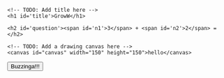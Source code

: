<html lang='en'>

<head>
  <meta http-equiv='Content-Type' content='text/html; charset=utf-8' />
  <!-- Custom styling -->
  <link rel='stylesheet' href='css/styles.css'>
  <!-- Custom font -->
  <link rel='stylesheet' href='https://fonts.googleapis.com/css?family=Just+Another+Hand&display=swap'>
  <!--Favicon-->
  <link rel="icon" type="image/png" sizes="16x16" href="/favicon-16x16.png">
  <script src="https://cdn.jsdelivr.net/npm/@tensorflow/tfjs@1.0.0/dist/tf.min.js"></script>
  <!-- TODO: Add Javascript files here -->
  <script src="drawing.js"></script>
  <script src="Vendor/opencv.js"></script>
  <script src="processing.js"></script>
  <script src="maths.js"></script>
 

</head>

<body>

  <div class='container'>

    <!-- TODO: Add title here -->
    <h1 id='title'>GrowW</h1>

    <h2 id='question'><span id='n1'>3</span> + <span id='n2'>2</span> = </h2>

    <!-- TODO: Add a drawing canvas here -->
    <canvas id="canvas" width="150" height="150">hello</canvas>

  </div>

  <div class='container'>
    <button id='checkAnswer' class='btn' value='Check'>Buzzinga!!!</button>
  </div>

  <!-- TODO: Set up TF model and drawing logic-->
  <script>

    loadModel();
    prepareCanvas();
    nextQuestion();

    document.getElementById('checkAnswer').addEventListener('click', function(){

      checkAnswer();
      clearCanvas();
      nextQuestion();

    });

  </script>

</body>

</html>
